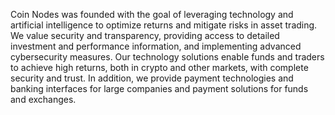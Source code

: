 
Coin Nodes was founded with the goal of leveraging technology and artificial intelligence to optimize returns and mitigate risks in asset trading. We value security and transparency, providing access to detailed investment and performance information, and implementing advanced cybersecurity measures. Our technology solutions enable funds and traders to achieve high returns, both in crypto and other markets, with complete security and trust. In addition, we provide payment technologies and banking interfaces for large companies and payment solutions for funds and exchanges.
